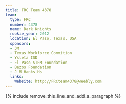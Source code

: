 ```yaml
---
title: FRC Team 4378
team:
  type: FRC
  number: 4378
  name: Dark Knights
  rookie_year: 2012
  location: El Paso, Texas, USA
  sponsors:
  - 3M
  - Texas Workforce Commition
  - Ysleta ISD
  - El Paso STEM Foundation
  - Bezos Foundation
  - J M Hanks Hs
  links:
    Website: http://FRCteam4378@weebly.com
---
```


{% include remove_this_line_and_add_a_paragraph %}